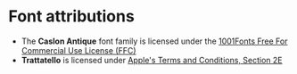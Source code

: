 # Font attributions

- The **Caslon Antique** font family is licensed under the [1001Fonts Free For Commercial Use License (FFC)](https://www.1001fonts.com/licenses/ffc.html)
- **Trattatello** is licensed under [Apple's Terms and Conditions, Section 2E](https://www.apple.com/legal/sla/docs/macOSVentura.pdf)
